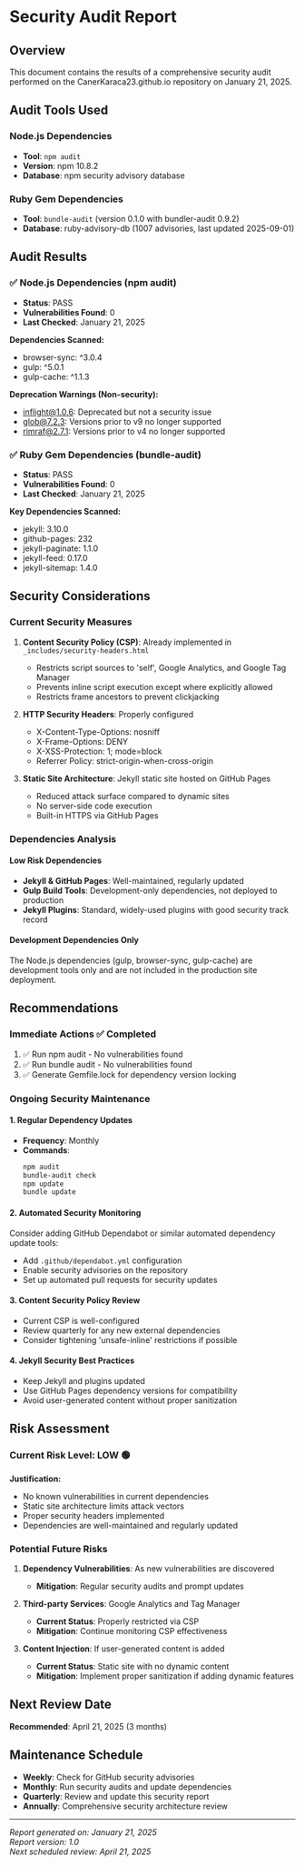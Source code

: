 # Security Audit Report

## Overview
This document contains the results of a comprehensive security audit performed on the CanerKaraca23.github.io repository on January 21, 2025.

## Audit Tools Used

### Node.js Dependencies
- **Tool**: `npm audit`
- **Version**: npm 10.8.2
- **Database**: npm security advisory database

### Ruby Gem Dependencies  
- **Tool**: `bundle-audit` (version 0.1.0 with bundler-audit 0.9.2)
- **Database**: ruby-advisory-db (1007 advisories, last updated 2025-09-01)

## Audit Results

### ✅ Node.js Dependencies (npm audit)
- **Status**: PASS
- **Vulnerabilities Found**: 0
- **Last Checked**: January 21, 2025

**Dependencies Scanned:**
- browser-sync: ^3.0.4
- gulp: ^5.0.1  
- gulp-cache: ^1.1.3

**Deprecation Warnings (Non-security):**
- inflight@1.0.6: Deprecated but not a security issue
- glob@7.2.3: Versions prior to v9 no longer supported
- rimraf@2.7.1: Versions prior to v4 no longer supported

### ✅ Ruby Gem Dependencies (bundle-audit)
- **Status**: PASS
- **Vulnerabilities Found**: 0
- **Last Checked**: January 21, 2025

**Key Dependencies Scanned:**
- jekyll: 3.10.0
- github-pages: 232
- jekyll-paginate: 1.1.0
- jekyll-feed: 0.17.0
- jekyll-sitemap: 1.4.0

## Security Considerations

### Current Security Measures
1. **Content Security Policy (CSP)**: Already implemented in `_includes/security-headers.html`
   - Restricts script sources to 'self', Google Analytics, and Google Tag Manager
   - Prevents inline script execution except where explicitly allowed
   - Restricts frame ancestors to prevent clickjacking

2. **HTTP Security Headers**: Properly configured
   - X-Content-Type-Options: nosniff
   - X-Frame-Options: DENY
   - X-XSS-Protection: 1; mode=block
   - Referrer Policy: strict-origin-when-cross-origin

3. **Static Site Architecture**: Jekyll static site hosted on GitHub Pages
   - Reduced attack surface compared to dynamic sites
   - No server-side code execution
   - Built-in HTTPS via GitHub Pages

### Dependencies Analysis

#### Low Risk Dependencies
- **Jekyll & GitHub Pages**: Well-maintained, regularly updated
- **Gulp Build Tools**: Development-only dependencies, not deployed to production
- **Jekyll Plugins**: Standard, widely-used plugins with good security track record

#### Development Dependencies Only
The Node.js dependencies (gulp, browser-sync, gulp-cache) are development tools only and are not included in the production site deployment.

## Recommendations

### Immediate Actions ✅ Completed
1. ✅ Run npm audit - No vulnerabilities found
2. ✅ Run bundle audit - No vulnerabilities found
3. ✅ Generate Gemfile.lock for dependency version locking

### Ongoing Security Maintenance

#### 1. Regular Dependency Updates
- **Frequency**: Monthly
- **Commands**:
  ```bash
  npm audit
  bundle-audit check
  npm update
  bundle update
  ```

#### 2. Automated Security Monitoring
Consider adding GitHub Dependabot or similar automated dependency update tools:
- Add `.github/dependabot.yml` configuration
- Enable security advisories on the repository
- Set up automated pull requests for security updates

#### 3. Content Security Policy Review
- Current CSP is well-configured
- Review quarterly for any new external dependencies
- Consider tightening 'unsafe-inline' restrictions if possible

#### 4. Jekyll Security Best Practices
- Keep Jekyll and plugins updated
- Use GitHub Pages dependency versions for compatibility
- Avoid user-generated content without proper sanitization

## Risk Assessment

### Current Risk Level: **LOW** 🟢

**Justification:**
- No known vulnerabilities in current dependencies
- Static site architecture limits attack vectors
- Proper security headers implemented
- Dependencies are well-maintained and regularly updated

### Potential Future Risks

1. **Dependency Vulnerabilities**: As new vulnerabilities are discovered
   - **Mitigation**: Regular security audits and prompt updates

2. **Third-party Services**: Google Analytics and Tag Manager
   - **Current Status**: Properly restricted via CSP
   - **Mitigation**: Continue monitoring CSP effectiveness

3. **Content Injection**: If user-generated content is added
   - **Current Status**: Static site with no dynamic content
   - **Mitigation**: Implement proper sanitization if adding dynamic features

## Next Review Date
**Recommended**: April 21, 2025 (3 months)

## Maintenance Schedule
- **Weekly**: Check for GitHub security advisories
- **Monthly**: Run security audits and update dependencies
- **Quarterly**: Review and update this security report
- **Annually**: Comprehensive security architecture review

---

*Report generated on: January 21, 2025*  
*Report version: 1.0*  
*Next scheduled review: April 21, 2025*